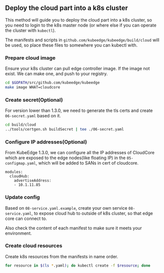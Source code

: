 ##  Deploy the cloud part into a k8s cluster

This method will guide you to deploy the cloud part into a k8s cluster,
so you need to login to the k8s master node (or where else if you can
operate the cluster with `kubectl`).

The manifests and scripts in `github.com/kubeedge/kubeedge/build/cloud`
will be used, so place these files to somewhere you can kubectl with.

### Prepare cloud image
Ensure your k8s cluster can pull edge controller image. If the
image not exist. We can make one, and push to your registry.

```bash
cd $GOPATH/src/github.com/kubeedge/kubeedge
make image WHAT=cloudcore
```

### Create secret(Optional)
For version lower than 1.3.0, we need to generate the tls certs and create
`06-secret.yaml` based on it.

```bash
cd build/cloud
../tools/certgen.sh buildSecret | tee ./06-secret.yaml
```

### Configure IP addresses(Optional)
From KubeEdge 1.3.0, we can configure all the IP addresses of CloudCore which are exposed to the edge nodes(like floating IP) in the `05-configmap.yaml`, which will be added to SANs in cert of cloudcore.

```
modules:
  cloudHub:
    advertiseAddress:
    - 10.1.11.85
```

### Update config
Based on `08-service.yaml.example`, create your own service `08-service.yaml`,
to expose cloud hub to outside of k8s cluster, so that edge core can
connect to.

Also check the content of each manifest to make sure it meets your environment.

### Create cloud resources
Create k8s resources from the manifests in name order.

```bash
for resource in $(ls *.yaml); do kubectl create -f $resource; done
```
